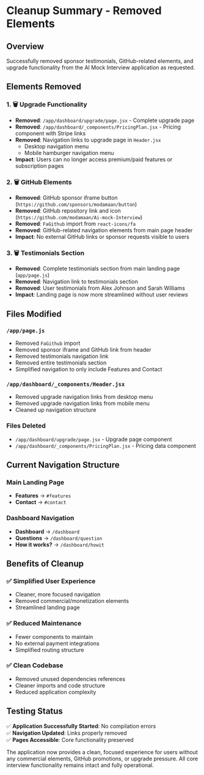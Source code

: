 # Cleanup Summary - Removed Elements

## Overview
Successfully removed sponsor testimonials, GitHub-related elements, and upgrade functionality from the AI Mock Interview application as requested.

## Elements Removed

### 1. 🗑️ Upgrade Functionality
- **Removed**: `/app/dashboard/upgrade/page.jsx` - Complete upgrade page
- **Removed**: `/app/dashboard/_components/PricingPlan.jsx` - Pricing component with Stripe links
- **Removed**: Navigation links to upgrade page in `Header.jsx`
  - Desktop navigation menu
  - Mobile hamburger navigation menu
- **Impact**: Users can no longer access premium/paid features or subscription pages

### 2. 🗑️ GitHub Elements  
- **Removed**: GitHub sponsor iframe button (`https://github.com/sponsors/modamaan/button`)
- **Removed**: GitHub repository link and icon (`https://github.com/modamaan/Ai-mock-Interview`)
- **Removed**: `FaGithub` import from `react-icons/fa`
- **Removed**: GitHub-related navigation elements from main page header
- **Impact**: No external GitHub links or sponsor requests visible to users

### 3. 🗑️ Testimonials Section
- **Removed**: Complete testimonials section from main landing page (`app/page.js`)
- **Removed**: Navigation link to testimonials section
- **Removed**: User testimonials from Alex Johnson and Sarah Williams
- **Impact**: Landing page is now more streamlined without user reviews

## Files Modified

### `/app/page.js`
- Removed `FaGithub` import
- Removed sponsor iframe and GitHub link from header
- Removed testimonials navigation link
- Removed entire testimonials section
- Simplified navigation to only include Features and Contact

### `/app/dashboard/_components/Header.jsx`
- Removed upgrade navigation links from desktop menu
- Removed upgrade navigation links from mobile menu
- Cleaned up navigation structure

### Files Deleted
- `/app/dashboard/upgrade/page.jsx` - Upgrade page component
- `/app/dashboard/_components/PricingPlan.jsx` - Pricing data component

## Current Navigation Structure

### Main Landing Page
- **Features** → `#features`
- **Contact** → `#contact`

### Dashboard Navigation  
- **Dashboard** → `/dashboard`
- **Questions** → `/dashboard/question`
- **How it works?** → `/dashboard/howit`

## Benefits of Cleanup

### ✅ Simplified User Experience
- Cleaner, more focused navigation
- Removed commercial/monetization elements
- Streamlined landing page

### ✅ Reduced Maintenance
- Fewer components to maintain
- No external payment integrations
- Simplified routing structure

### ✅ Clean Codebase
- Removed unused dependencies references
- Cleaner imports and code structure
- Reduced application complexity

## Testing Status
✅ **Application Successfully Started**: No compilation errors  
✅ **Navigation Updated**: Links properly removed  
✅ **Pages Accessible**: Core functionality preserved  

The application now provides a clean, focused experience for users without any commercial elements, GitHub promotions, or upgrade pressure. All core interview functionality remains intact and fully operational.